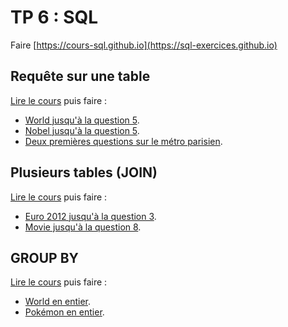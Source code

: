 # TP 6 : SQL

Faire [https://cours-sql.github.io](https://sql-exercices.github.io)

## Requête sur une table

[Lire le cours](https://mozilla.github.io/pdf.js/web/viewer.html?file=https://raw.githubusercontent.com/mp2i-info/mp2i-info.github.io/main/files/A_sql/1_select/sql_select.pdf#zoom=page-fit&pagemode=none) puis faire :  
- [World jusqu'à la question 5](https://sqlzoo.net/wiki/SELECT_from_WORLD_Tutorial).  
- [Nobel jusqu'à la question 5](https://sqlzoo.net/wiki/SELECT_from_Nobel_Tutorial).
- [Deux premières questions sur le métro parisien](https://cpge-exercices.github.io/sql).

## Plusieurs tables (JOIN)

[Lire le cours](https://mozilla.github.io/pdf.js/web/viewer.html?file=https://raw.githubusercontent.com/mp2i-info/mp2i-info.github.io/main/files/A_sql/2_join/sql_join.pdf#zoom=page-fit&pagemode=none) puis faire :  
- [Euro 2012 jusqu'à la question 3](https://sqlzoo.net/wiki/The_JOIN_operation).  
- [Movie jusqu'à la question 8](https://sqlzoo.net/wiki/More_JOIN_operations).  

## GROUP BY

[Lire le cours](https://mozilla.github.io/pdf.js/web/viewer.html?file=https://raw.githubusercontent.com/mp2i-info/mp2i-info.github.io/main/files/A_sql/3_groupby/sql_groupby.pdf#zoom=page-fit&pagemode=none) puis faire :  
- [World en entier](https://sqlzoo.net/wiki/SUM_and_COUNT).  
- [Pokémon en entier](https://cpge-exercices.github.io/sql).
